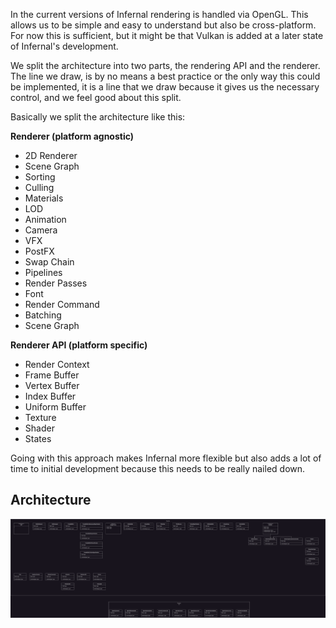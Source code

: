 In the current versions of Infernal rendering is handled via OpenGL. This allows us to be simple and easy to understand
but also be cross-platform. For now this is sufficient, but it might be that Vulkan is added at a later state of
Infernal's development.

We split the architecture into two parts, the rendering API and the renderer. The line we draw, is by no means a best
practice or the only way this could be implemented, it is a line that we draw because it gives us the necessary control,
and we feel good about this split.

Basically we split the architecture like this:

**Renderer (platform agnostic)**

- 2D Renderer
- Scene Graph
- Sorting
- Culling
- Materials
- LOD
- Animation
- Camera
- VFX
- PostFX
- Swap Chain
- Pipelines
- Render Passes
- Font
- Render Command
- Batching
- Scene Graph

**Renderer API (platform specific)**

- Render Context
- Frame Buffer
- Vertex Buffer
- Index Buffer
- Uniform Buffer
- Texture
- Shader
- States

Going with this approach makes Infernal more flexible but also adds a lot of time to initial development because this
needs to be really nailed down.

## Architecture

![Rendering](../assets/images/diagrams/rendering-engine.png)